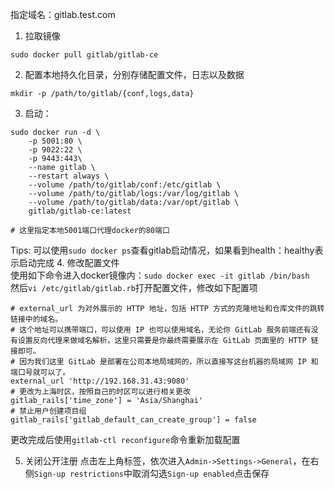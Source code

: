 指定域名：gitlab.test.com
1. 拉取镜像
```Shell
sudo docker pull gitlab/gitlab-ce
```
2. 配置本地持久化目录，分别存储配置文件，日志以及数据
```Shell
mkdir -p /path/to/gitlab/{conf,logs,data}
```
3. 启动：
```Shell
sudo docker run -d \
	-p 5001:80 \
	-p 9022:22 \
	-p 9443:443\
	--name gitlab \
	--restart always \
	--volume /path/to/gitlab/conf:/etc/gitlab \
	--volume /path/to/gitlab/logs:/var/log/gitlab \
	--volume /path/to/gitlab/data:/var/opt/gitlab \
	gitlab/gitlab-ce:latest

# 这里指定本地5001端口代理docker的80端口
```
Tips: 可以使用`sudo docker ps`查看gitlab启动情况，如果看到health：healthy表示启动完成
4. 修改配置文件  
使用如下命令进入docker镜像内：`sudo docker exec -it gitlab /bin/bash`  
然后`vi /etc/gitlab/gitlab.rb`打开配置文件，修改如下配置项
```Shell
# external_url 为对外展示的 HTTP 地址，包括 HTTP 方式的克隆地址和仓库文件的跳转链接中的域名。
# 这个地址可以携带端口，可以使用 IP 也可以使用域名，无论你 GitLab 服务前端还有没有设置反向代理来做域名解析，这里只需要是你最终需要展示在 GitLab 页面里的 HTTP 链接即可。
# 因为我们这里 GitLab 是部署在公司本地局域网的，所以直接写这台机器的局域网 IP 和 端口号就可以了。
external_url 'http://192.168.31.43:9080'
# 更改为上海时区，按照自己的时区可以进行相关更改
gitlab_rails['time_zone'] = 'Asia/Shanghai'
# 禁止用户创建项目组
gitlab_rails['gitlab_default_can_create_group'] = false
```
更改完成后使用`gitlab-ctl reconfigure`命令重新加载配置

5. 关闭公开注册
点击左上角标签，依次进入`Admin->Settings->General`，在右侧`Sign-up restrictions`中取消勾选`Sign-up enabled`点击保存

